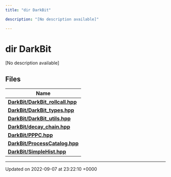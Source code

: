 ```yaml
---
title: "dir DarkBit"

description: "[No description available]"

---
```


# dir DarkBit

[No description available]

## Files

| Name           |
| -------------- |
| **[DarkBit/DarkBit_rollcall.hpp](/documentation/code/files/darkbit__rollcall_8hpp/#file-darkbit-rollcallhpp)**  |
| **[DarkBit/DarkBit_types.hpp](/documentation/code/files/darkbit__types_8hpp/#file-darkbit-typeshpp)**  |
| **[DarkBit/DarkBit_utils.hpp](/documentation/code/files/darkbit__utils_8hpp/#file-darkbit-utilshpp)**  |
| **[DarkBit/decay_chain.hpp](/documentation/code/files/decay__chain_8hpp/#file-decay-chainhpp)**  |
| **[DarkBit/PPPC.hpp](/documentation/code/files/pppc_8hpp/#file-pppchpp)**  |
| **[DarkBit/ProcessCatalog.hpp](/documentation/code/files/processcatalog_8hpp/#file-processcataloghpp)**  |
| **[DarkBit/SimpleHist.hpp](/documentation/code/files/simplehist_8hpp/#file-simplehisthpp)**  |






-------------------------------

Updated on 2022-09-07 at 23:22:10 +0000
